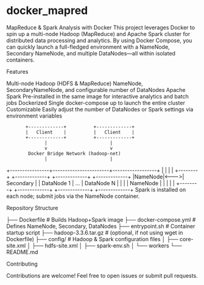 # docker_mapred
MapReduce & Spark Analysis with Docker
This project leverages Docker to spin up a multi-node Hadoop (MapReduce) and Apache Spark cluster for distributed data processing and analytics. By using Docker Compose, you can quickly launch a full-fledged environment with a NameNode, Secondary NameNode, and multiple DataNodes—all within isolated containers.


Features

Multi-node Hadoop (HDFS & MapReduce)
NameNode, SecondaryNameNode, and configurable number of DataNodes
Apache Spark
Pre-installed in the same image for interactive analytics and batch jobs
Dockerized
Single docker-compose up to launch the entire cluster
Customizable
Easily adjust the number of DataNodes or Spark settings via environment variables

           +-------------+          +-------------+
           |   Client    |          |   Client    |
           +-------------+          +-------------+
                  |                       |
                  v                       v
            Docker Bridge Network (hadoop-net)
                  |                       |
  +----------------+-----------------------+------------------+
  |                |                       |                  |
+--------+     +-------------+      +-------------+      +-------------+
|NameNode|<--->| Secondary   |      | DataNode 1  | ...  | DataNode N  |
|        |     | NameNode    |      |             |      |             |
+--------+     +-------------+      +-------------+      +-------------+
Spark is installed on each node; submit jobs via the NameNode container.


Repository Structure

├── Dockerfile            # Builds Hadoop+Spark image
├── docker-compose.yml    # Defines NameNode, Secondary, DataNodes
├── entrypoint.sh         # Container startup script
├── hadoop-3.3.6.tar.gz   # (optional, if not using wget in Dockerfile)
├── config/               # Hadoop & Spark configuration files
│   ├── core-site.xml
│   ├── hdfs-site.xml
│   ├── spark-env.sh
│   └── workers
└── README.md      


Contributing

Contributions are welcome! Feel free to open issues or submit pull requests.
